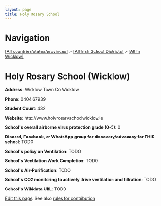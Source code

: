 ```yaml
---
layout: page
title: Holy Rosary School
---
```

# Navigation

[[All countries/states/provinces]](../../..) > [[All Irish School Districts]](../..) > [[All In Wicklow]](..)

# Holy Rosary School (Wicklow)

**Address**: Wicklow Town Co Wicklow

**Phone**: 0404 67939

**Student Count**: 432

**Website**: <http://www.holyrosaryschoolwicklow.ie>

**School's overall airborne virus protection grade (0-5)**: 0

**Discord, Facebook, or WhatsApp group for discovery/advocacy for THIS school**: TODO

**School's policy on Ventilation**: TODO

**School's Ventilation Work Completion**: TODO

**School's Air-Purification**: TODO

**School's CO2 monitoring to actively drive ventilation and filtration**: TODO

**School's Wikidata URL**: TODO


[Edit this page](https://github.com/ventilate-schools/Ireland/edit/main/./Wicklow/Holy_Rosary_School.md). See also [rules for contribution](../../../contribution-rules/)